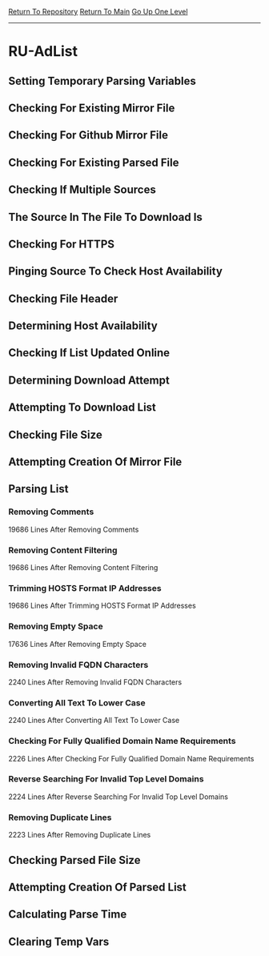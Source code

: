 [Return To Repository](https://github.com/deathbybandaid/piholeparser/)
[Return To Main](https://github.com/deathbybandaid/piholeparser/blob/master/RecentRunLogs/Mainlog.md)
[Go Up One Level](https://github.com/deathbybandaid/piholeparser/blob/master/RecentRunLogs/TopLevelScripts/30-Processing-External-Blacklists.md)
____________________________________
# RU-AdList
## Setting Temporary Parsing Variables
## Checking For Existing Mirror File
## Checking For Github Mirror File
## Checking For Existing Parsed File
## Checking If Multiple Sources
## The Source In The File To Download Is
## Checking For HTTPS
## Pinging Source To Check Host Availability
## Checking File Header
## Determining Host Availability
## Checking If List Updated Online
## Determining Download Attempt
## Attempting To Download List
## Checking File Size
## Attempting Creation Of Mirror File
## Parsing List
### Removing Comments
19686 Lines After Removing Comments
### Removing Content Filtering
19686 Lines After Removing Content Filtering
### Trimming HOSTS Format IP Addresses
19686 Lines After Trimming HOSTS Format IP Addresses
### Removing Empty Space
17636 Lines After Removing Empty Space
### Removing Invalid FQDN Characters
2240 Lines After Removing Invalid FQDN Characters
### Converting All Text To Lower Case
2240 Lines After Converting All Text To Lower Case
### Checking For Fully Qualified Domain Name Requirements
2226 Lines After Checking For Fully Qualified Domain Name Requirements
### Reverse Searching For Invalid Top Level Domains
2224 Lines After Reverse Searching For Invalid Top Level Domains
### Removing Duplicate Lines
2223 Lines After Removing Duplicate Lines
## Checking Parsed File Size
## Attempting Creation Of Parsed List
## Calculating Parse Time
## Clearing Temp Vars

